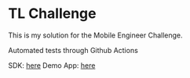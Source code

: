 # TL Challenge

This is my solution for the Mobile Engineer Challenge.

Automated tests through Github Actions

SDK: [here]()
Demo App: [here]()
